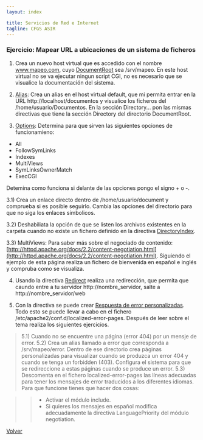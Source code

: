 ```yaml
---
layout: index

title: Servicios de Red e Internet
tagline: CFGS ASIR
---
```

### Ejercicio: Mapear URL a ubicaciones de un sistema de ficheros

1) Crea un nuevo host virtual que es accedido con el nombre 
www.mapeo.com, cuyo [DocumentRoot](http://httpd.apache.org/docs/2.2/mod/core.html#documentroot) sea /srv/mapeo. En este host virtual no se va ejecutar ningun script CGI, no es necesario que se visualice la documentación del sistema.

2) [Alias](http://httpd.apache.org/docs/2.2/mod/mod_alias.html#alias): 
Crea un alias en el host virtual default, que mi permita entrar en la 
URL http://localhost/documentos y visualice los ficheros del 
/home/usuario/Documentos. En la sección Directory... pon las mismas directivas que tiene la sección Directory del directorio DocumentRoot.

3) [Options](http://httpd.apache.org/docs/2.2/mod/core.html#options): Determina para que sirven las siguientes opciones de funcionamieno:

* All
* FollowSymLinks
* Indexes
* MultiViews
* SymLinksOwnerMatch
* ExecCGI

Detemina como funciona si delante de las opciones pongo el signo + o -.

   3.1) Crea un enlace directo dentro de /home/usuario/document y comprueba si es posible seguirlo. Cambia las opciones del directorio para que no siga los enlaces símbolicos.

   3.2) Deshabiliata la opción de que se listen los archivos 
   existentes en la carpeta cuando no existe un fichero definido en la 
   directiva [DirectoryIndex](http://httpd.apache.org/docs/2.2/mod/mod_dir.html#directoryindex).

   3.3) MultiViews: Para saber más sobre el negociado de contenido: 
   [http://httpd.apache.org/docs/2.2/content-negotiation.html](http://httpd.apache.org/docs/2.2/content-negotiation.html). Siguiendo el ejemplo de esta página realiza un fichero de bienvenida en español e inglés y compruba como se visualiza.

4) Usando la directiva [Redirect](http://httpd.apache.org/docs/2.2/mod/mod_alias.html#redirect) realiza una redirección, que permita que caundo entre a tu servidor http://nombre_servidor, salte a http://nombre_servidor/web

5) Con la directiva  se puede crear [Respuesta de error personalizadas](http://httpd.apache.org/docs/2.2/custom-error.html). Todo esto se puede llevar a cabo en el fichero /etc/apache2/conf.d/localized-error-pages. Después de leer sobre el tema realiza los siguientes ejercicios.

> 5.1) Cuando no se encuentre una página (error 404) por un mensje de error.
> 5.2) Crea un alias llamado a error que corresponda a /srv/mapeo/error. Dentro de ese directorio crea páginas personalizadas para visualizar cuando  se produzca un error 404 y cuando se tenga un forbidden (403). Configura el sistema para que se redireccione a estas páginas cuando se produce un error.
> 5.3) Descomenta en el fichero localized-error-pages las líneas adecuadas para tener los mensajes de error traducidos a los diferentes idiomas. Para que funcione tienes que hacer dos cosas:

> > * Activar el módulo include.
> > * Si quieres los mensajes en español modifica adecuadamente la directiva LanguagePriority del módulo negotiation.


[Volver](index)
